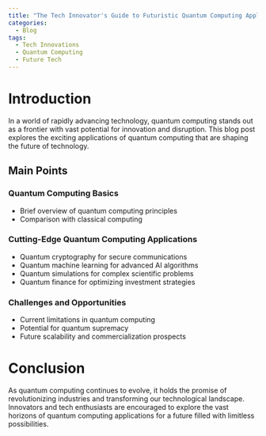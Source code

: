 ```yaml
---
title: "The Tech Innovator's Guide to Futuristic Quantum Computing Applications"
categories:
  - Blog
tags:
  - Tech Innovations
  - Quantum Computing
  - Future Tech
---
```


# Introduction
In a world of rapidly advancing technology, quantum computing stands out as a frontier with vast potential for innovation and disruption. This blog post explores the exciting applications of quantum computing that are shaping the future of technology.

## Main Points

### Quantum Computing Basics
- Brief overview of quantum computing principles
- Comparison with classical computing

### Cutting-Edge Quantum Computing Applications
- Quantum cryptography for secure communications
- Quantum machine learning for advanced AI algorithms
- Quantum simulations for complex scientific problems
- Quantum finance for optimizing investment strategies

### Challenges and Opportunities
- Current limitations in quantum computing
- Potential for quantum supremacy
- Future scalability and commercialization prospects

# Conclusion
As quantum computing continues to evolve, it holds the promise of revolutionizing industries and transforming our technological landscape. Innovators and tech enthusiasts are encouraged to explore the vast horizons of quantum computing applications for a future filled with limitless possibilities.